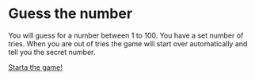 Guess the number
======================

You will guess for a number between 1 to 100.
You have a set number of tries.
When you are out of tries the game will start over automatically
and tell you the secret number.

[Starta the game!](guess/init)
